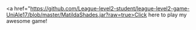 
<a href="https://github.com/League-level2-student/league-level2-game-UniAle17/blob/master/MatildaShades.jar?raw=true>Click here to play my awesome game!</a>

